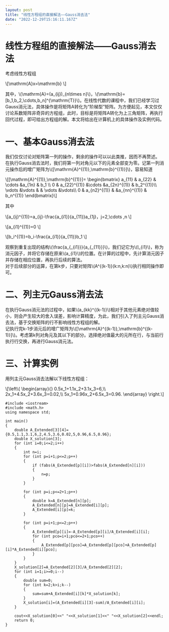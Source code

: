 ```yaml
---
layout: post
title: "线性方程组的直接解法——Gauss消去法"
date: "2022-12-29T15:16:11.167Z"
---
```

线性方程组的直接解法——Gauss消去法
====================

考虑线性方程组

\\\[\\mathrm{A}x=\\mathrm{b} \\\]

其中，\\(\\mathrm{A}=(a\_{ij})\_{n\\times n}\\)，\\(\\mathrm{b}=\[b\_1,b\_2,\\cdots,b\_n\]^{\\mathrm{T}}\\)。在线性代数的课程中，我们已经学习过Gauss消元法，具体操作是将矩阵A转化为“阶梯型”矩阵。为方便起见，本文仅仅讨论系数矩阵非奇异的方程组，此时，目标是将矩阵A转化为上三角矩阵，再执行回代过程，即可给出方程组的解。本文将给出在计算机上的具体操作及实例代码。

一、基本Gauss消去法
============

我们仅仅讨论对矩阵第一列的操作，剩余的操作可以以此类推，因而不再赘述。  
在执行Gauss消去法时，我们将第一列对角元以下的元素全部变为零。记第一列消元操作后的增广矩阵为\\(\[\\mathrm{A}^{(1)},\\mathrm{b}^{(1)}\]\\)，容易知道

\\\[\[\\mathrm{A}^{(1)},\\mathrm{b}^{(1)}\]= \\begin{bmatrix} a\_{11} & a\_{22} & \\cdots &a\_{1n} & b\_1 \\\\ 0 & a\_{22}^{(1)} &\\cdots &a\_{2n}^{(1)} & b\_2^{(1)}\\\\ \\vdots &\\vdots & & \\vdots &\\vdots\\\\ 0 & a\_{n2}^{(1)} & &a\_{nn}^{(1)} & b\_n^{(1)} \\end{bmatrix}\\\]

其中

\\\[a\_{ij}^{(1)}=a\_{ij}-\\frac{a\_{i1}}{a\_{11}}a\_{1j}，j=2,\\cdots ,n \\\]

\\\[a\_{i1}^{(1)}=0 \\\]

\\\[b\_i^{(1)}=b\_i-\\frac{a\_{i1}}{a\_{11}}b\_1 \\\]

观察到重复出现的结构\\(\\frac{a\_{\_{i1}}}{a\_{\_{11}}}\\)，我们记它为\\(l\_{i1}\\)，称为消元因子，并将它存储在原来\\(a\_{i1}\\)的位置。在计算的过程中，先计算消元因子并存储在相应位置，再执行后续的算法。  
对于后续部分的运算，在第k步，只要对矩阵\\(A^{(k-1)}(k:n,k:n)\\)执行相同操作即可。

二、列主元Gauss消去法
=============

在执行Gauss消元法的过程中，如果\\(a\_{kk}^{(k-1)}\\)相对于其他元素绝对值较小，则会产生较大的舍入误差，影响计算精度，为此，我们引入了列主元Gauss消去法，基于交换矩阵的行不影响线性方程组的解。  
记执行完k-1步消元后的增广矩阵为\\(\[\\mathrm{A}^{(k-1)},\\mathrm{b}^{(k-1)}\]\\)。考虑第k列对角元及其以下的部分。选择绝对值最大的元所在行，与当前行执行行交换，再进行Gauss消元法。

三、计算实例
======

用列主元Gauss消去法解以下线性方程组：

\\\[\\left\\{ \\begin{array}{} 0.5x\_1+1.1x\_2+3.1x\_3=6,\\\\ 2x\_1+4.5x\_2+3.6x\_3=0.02,\\\\ 5x\_1+0.96x\_2+6.5x\_3=0.96. \\end{array} \\right.\\\]

    #include <iostream>
    #include <math.h>
    using namespace std;
    
    int main()
    {
        double A_Extended[3][4]={0.5,1.1,3.1,6,2,4.5,3.6,0.02,5,0.96,6.5,0.96};
        double X_solution[3];
        for (int i=0;i<=2;i++)
        {
            int n=i;
            for (int p=i+1;p<=2;p++)
            {
                if (fabs(A_Extended[p][i])>fabs(A_Extended[n][i]))
                {
                    n=p;
                }
            }
    
            for (int p=i;p<=2+1;p++)
            {
                double k=A_Extended[n][p];
                A_Extended[n][p]=A_Extended[i][p];
                A_Extended[i][p]=k;
            }
    
            for (int p=i+1;p<=2;p++)
            {
                A_Extended[p][i]=-A_Extended[p][i]/A_Extended[i][i];
                for (int pco=i+1;pco<=2+1;pco++)
                {
                    A_Extended[p][pco]=A_Extended[p][pco]+A_Extended[p][i]*A_Extended[i][pco];
                }
            }
        }
        X_solution[2]=A_Extended[2][3]/A_Extended[2][2];
        for (int i=1;i>=0;i--)
        {
            double sum=0;
            for (int k=2;k>i;k--)
            {
                sum=sum+A_Extended[i][k]*X_solution[k];
            }
            X_solution[i]=(A_Extended[i][3]-sum)/A_Extended[i][i];
        }
    
        cout<<X_solution[0]<<" "<<X_solution[1]<<" "<<X_solution[2]<<endl;
        return 0; 
    }